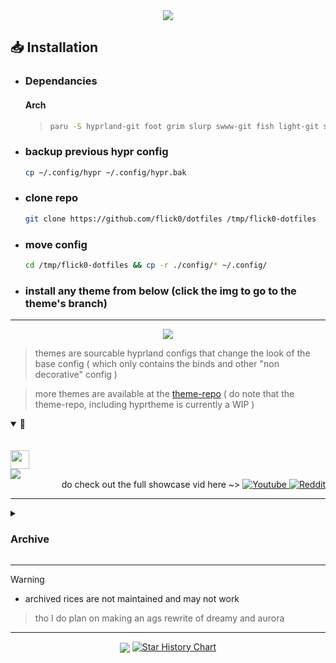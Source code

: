 <div align=center>
    <img src="./assets/title.svg">
</div>

## 📥 Installation

- ### Dependancies
    #### Arch
    > ```sh
    > paru -S hyprland-git foot grim slurp swww-git fish light-git swaylock-effects-git swayidle theme.sh sddm wl-clipboard
    > ```


- ### backup previous hypr config
    ```sh
    cp ~/.config/hypr ~/.config/hypr.bak
    ```

- ### clone repo
    ```sh
    git clone https://github.com/flick0/dotfiles /tmp/flick0-dotfiles
    ```

- ### move config
    ```sh
    cd /tmp/flick0-dotfiles && cp -r ./config/* ~/.config/
    ```
- ### install any theme from below (click the img to go to the theme's branch)

<hr>

<div align=center>
    <img align="center" src="./assets/themes.svg">
</div>

> themes are sourcable hyprland configs that change the look of the base config ( which only contains the binds and other "non decorative" config ) 

> more themes are available at the [theme-repo](https://github.com/hyprland-community/theme-repo) ( do note that the theme-repo, including hyprtheme is currently a WIP )

<div>
<details open>
    <summary>🎨</summary>
    <br>
    <br>
    <a href="https://github.com/flick0/dotfiles/tree/hyprland-yorha" align="center">
        <img src="https://raw.githubusercontent.com/flick0/dotfiles/hyprland-yorha/assets/title.svg" height="30px"><br>
        <img src="https://github.com/flick0/dotfiles/assets/77581181/4b94622c-69f4-4f2d-82c4-7032d6e66ca4">
    </a>
    <div align="right">
        do check out the full showcase vid here ~>
        <a href="https://www.youtube.com/watch?v=YRDbhWHF8bY">
            <img alt="Youtube" src="https://img.shields.io/badge/YouTube-%23c2bda6.svg?style=for-the-badge&logo=YouTube&logoColor=48463d">
        </a>
        <a href="https://www.reddit.com/r/unixporn/comments/18zwfhj/hyprland_yorha/">
            <img alt="Reddit" src="https://img.shields.io/badge/Reddit-%23c2bda6.svg?style=for-the-badge&logo=Reddit&logoColor=48463d">
        </a>
</div>
</details>
</div>

<!--###################################################################################################################-->
<hr>
<details>
    <summary><h3>Archive</h3></summary>

[aurora](https://github.com/flick0/dotfiles/tree/aurora)
<div align="center">
 
 ```ocaml
 ❄️ hyprland / aurora / catppuccin ❄️
```

[![aurora](https://github.com/flick0/dotfiles/blob/aurora/assets/pipes.png?raw=true)](https://github.com/flick0/dotfiles/tree/aurora)

<hr>
 
</div>

[dreamy](https://github.com/flick0/dotfiles/tree/dreamy)
<div align="center">
 
```ocaml
 ✨ hyprland / dreamy / catppuccin ✨
```
 
</div>

[![dreamy](https://raw.githubusercontent.com/flick0/dotfiles/dreamy/assets/cava.png)](https://github.com/flick0/dotfiles/tree/dreamy)

<hr>

[cherry-blossom](https://github.com/flick0/dotfiles/tree/cherry-blossom)
<div align="center">
 
```ocaml
 🌸 hyprland / cherry / blossom 🌸
```
 
</div>

[![cherry-blossom](https://raw.githubusercontent.com/flick0/dotfiles/cherry-blossom/assets/workflow.png)](https://github.com/flick0/dotfiles/tree/cherry-blossom)
</details>

<hr>

> [!WARNING]
> - archived rices are not maintained and may not work

> tho I do plan on making an ags rewrite of dreamy and aurora

<hr>
<!--###################################################################################################################-->


<div align=center>
    <img align="center" src="./assets/stars.svg">

<a href="https://star-history.com/#flick0/dotfiles&Date">
  <picture>
    <source media="(prefers-color-scheme: dark)" srcset="https://api.star-history.com/svg?repos=flick0/dotfiles&type=Date&theme=dark" />
    <source media="(prefers-color-scheme: light)" srcset="https://api.star-history.com/svg?repos=flick0/dotfiles&type=Date" />
    <img alt="Star History Chart" src="https://api.star-history.com/svg?repos=flick0/dotfiles&type=Date" />
  </picture>
</a>

    
</div>

                    



